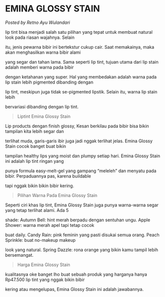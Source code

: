 # EMINA GLOSSY STAIN

_Posted by Retno Ayu Wulandari_

lip tint bisa menjadi salah satu pilihan yang tepat untuk membuat natural look pada riasan wajahnya. Selain

itu, jenis pewarna bibir ini bertekstur cukup cair. Saat memakainya, maka akan menghasilkan warna bibir alami

yang segar dan tahan lama. Sama seperti lip tint, tujuan utama dari lip stain adalah memberi warna pada bibir

dengan ketahanan yang super. Hal yang membedakan adalah warna pada lip stain lebih pigmented dibanding dengan

lip tint, meskipun juga tidak se-pigmented lipstik. Selain itu, warna lip stain lebih

bervariasi dibanding dengan lip tint.

> Liptint Emina Glossy Stain

Lip products dengan finish glossy, Kesan berkilau pada bibir bisa bikin tampilan kita lebih segar dan

terlihat muda, garis-garis ibir juga jadi nggak terlihat jelas. Emina Glossy Stain cocok banget buat bikin

tampilan healthy lips yang moist dan plumpy setiap hari. Emina Glossy Stain ini adalah lip tint ringan yang

punya formula easy-melt-gel yang gampang “meleleh” dan menyatu pada bibir. Perpaduannya pas, karena buildable

tapi nggak bikin bikin bibir kering.

> Pilihan Warna Pada Emina Glossy Stain

Seperti ciri khas lip tint, Emina Glossy Stain juga punya warna-warna segar yang tetap terlihat alami. Ada 5

shade: Autumn Bell: hint merah berpadu dengan sentuhan ungu. Apple Shower: warna merah apel tapi tetap cocok

buat daily. Candy Rain: pink feminin yang pasti disukai semua orang. Peach Sprinkle: buat no-makeup makeup

look yang natural. Spring Dazzle: rona orange yang bikin kamu tampil lebih bersemangat.

> Harga Emina Glossy Stain

kualitasnya oke banget lho buat sebuah produk yang harganya hanya Rp47.500 lip tint yang nggak bikin bibir

kering atau mengelupas, Emina Glossy Stain ini adalah jawabannya.
